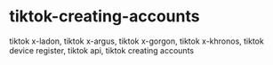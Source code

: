 # tiktok-creating-accounts
tiktok x-ladon, tiktok x-argus, tiktok x-gorgon, tiktok x-khronos, tiktok device register, tiktok api, tiktok creating accounts
